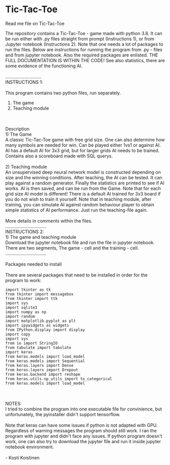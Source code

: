 # Tic-Tac-Toe

Read me file on Tic-Tac-Toe

The repository contains a Tic-Tac-Toe - game made with python 3.8. It can be run either with .py files straight from prompt (Instructions 1), or from Jupyter notebook (Instructions 2). Note that one needs a lot of packages to run the files. Below are instructions for running the program from .py - files and from jupyter notebook. Also the required packages are enlisted. THE FULL DOCUMENTATION IS WITHIN THE CODE! See also statistics, there are some evidence of the functioning AI.
<br />
<br />
............................
<br />
INSTRUCTIONS 1:
<br />
<br />
This program contains two python files, run separately.
<br />
1) The game
2) Teaching module
<br />
<br />
Description
<br />
1) The Game
<br />
	A classic Tic-Tac-Toe game with free grid size. One can also determine how many symbols are needed for win.
	Can be played either 1vs1 or against AI. AI has a default AI for 3x3 grid, but for larger grids AI needs to be trained. 
	Contains also a scoreboard made with SQL querys.
<br />
<br />
2) Teaching module
<br />
	An unsupervised deep neural network model is constructed depending on size and the winning conditions. After teaching, the AI can be tested. It can play against a random generator. Finally the statistics are printed to see if AI works. AI is then saved, and can be run from the Game. Note that for each grid size AI model is different! There is a default AI trained for 3x3 board if you do not wish to train it yourself. Note that in teaching module, after training, you can simulate AI against random behaviour player to obtain simple statistics of AI performance. Just run the teaching-file again.
<br />
<br />
More details in comments within the files.
<br />
................................
<br />
INSTRUCTIONS 2:
<br />
1) The game and teaching module
<br />
	Download the jupyter notebook file and run the file in jupyter notebook. There are two segments, The game - cell and the training - cell.
<br />
................................
<br />
<br />
Packages needed to install
<br />
<br />
There are several packages that need to be installed in order for the program to work:
<br />

	import tkinter as tk
	from tkinter import messagebox
	from tkinter import ttk
	import sys
	import sqlite3
	import numpy as np
	import random
	import matplotlib.pyplot as plt
	import ipywidgets as widgets
	from IPython.display import display
	import copy
	import sys
	from io import StringIO
	from tabulate import tabulate
	import keras	
	from keras.models import load_model	
	from keras.models import Sequential
	from keras.layers import Dense
	from keras.layers import Dropout
	from keras.backend import reshape
	from keras.utils.np_utils import to_categorical
	from keras.models import load_model
<br />	
<br />
NOTES: <br />
I tried to combine the program into one executable file for convinience, but unfortunately, the pyinstaller didn't support tensorflow.
<br />
<br />
Note that keras can have some issues if python is not adapted with GPU. Regardless of warning messages the program should still work. I ran the program with jupyter and didn't face any issues. If python program doesn't work, one can also try to download the jupyter file and run it inside jupyter notebook environment.
	<br />
	<br />
- Kosti Koistinen
